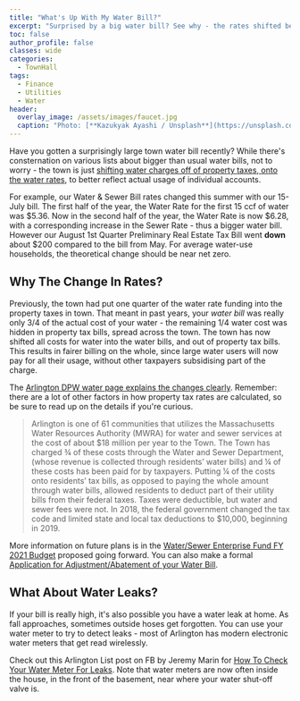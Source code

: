 ```yaml
---
title: "What's Up With My Water Bill?"
excerpt: "Surprised by a big water bill? See why - the rates shifted between water and property tax."
toc: false
author_profile: false
classes: wide
categories:
  - TownHall
tags:
  - Finance
  - Utilities
  - Water
header:
  overlay_image: /assets/images/faucet.jpg
  caption: "Photo: [**Kazukyak Ayashi / Unsplash**](https://unsplash.com/@kazukyakayashi)"
---
```


Have you gotten a surprisingly large town water bill recently?  While there's consternation on various lists about bigger than usual water bills, not to worry - the town is just [shifting water charges off of property taxes, onto the water rates](https://www.arlingtonma.gov/water), to better reflect actual usage of individual accounts.

For example, our Water & Sewer Bill rates changed this summer with our 15-July bill.  The first half of the year, the Water Rate for the first 15 ccf of water was $5.36.  Now in the second half of the year, the Water Rate is now $6.28, with a corresponding increase in the Sewer Rate - thus a bigger water bill.  However our August 1st Quarter Preliminary Real Estate Tax Bill went **down** about $200 compared to the bill from May.  For average water-use households, the theoretical change should be near net zero. 

## Why The Change In Rates?

Previously, the town had put one quarter of the water rate funding into the property taxes in town.  That meant in past years, your _water bill_ was really only 3/4 of the actual cost of your water - the remaining 1/4 water cost was hidden in property tax bills, spread across the town.  The town has now shifted all costs for water into the water bills, and out of property tax bills.  This results in fairer billing on the whole, since large water users will now pay for all their usage, without other taxpayers subsidising part of the charge.

The [Arlington DPW water page explains the changes clearly](https://www.arlingtonma.gov/water).  Remember: there are a lot of other factors in how property tax rates are calculated, so be sure to read up on the details if you're curious. 

> Arlington is one of 61 communities that utilizes the Massachusetts Water Resources Authority (MWRA) for water and sewer services at the cost of about $18 million per year to the Town. The Town has charged ¾ of these costs through the Water and Sewer Department, (whose revenue is collected through residents’ water bills) and ¼ of these costs has been paid for by taxpayers. Putting ¼ of the costs onto residents’ tax bills, as opposed to paying the whole amount through water bills, allowed residents to deduct part of their utility bills from their federal taxes. Taxes were deductible, but water and sewer fees were not. In 2018, the federal government changed the tax code and limited state and local tax deductions to $10,000, beginning in 2019. 

More information on future plans is in the [Water/Sewer Enterprise Fund FY 2021 Budget](https://www.google.com/url?client=internal-element-cse&cx=014272426406783312333:fb8-iel39_4&q=https://www.arlingtonma.gov/home/showdocument%3Fid%3D50767&sa=U&ved=2ahUKEwiS_cjSobTsAhXZoHIEHRX3AOAQFjAAegQIBRAB&usg=AOvVaw3A5yFMH4FCj7PF4CtEPolV) proposed going forward.  You can also make a formal [Application for Adjustment/Abatement of your Water Bill](https://www.arlingtonma.gov/home/showdocument?id=50907).

## What About Water Leaks?

If your bill is really high, it's also possible you have a water leak at home.  As fall approaches, sometimes outside hoses get forgotten.  You can use your water meter to try to detect leaks - most of Arlington has modern electronic water meters that get read wirelessly.  

Check out this Arlington List post on FB by Jeremy Marin for [How To Check Your Water Meter For Leaks](https://www.facebook.com/groups/160644117397/permalink/10158626879482398/).  Note that water meters are now often inside the house, in the front of the basement, near where your water shut-off valve is.



